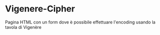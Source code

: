 # Vigenere-Cipher
Pagina HTML con un form dove è possibile effettuare l'encoding usando la tavola di Vigenère
